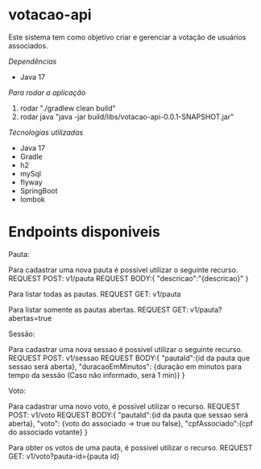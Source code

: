 # votacao-api

Este sistema tem como objetivo criar e gerenciar a votação de usuários associados.

_*Dependências*_
- Java 17

_*Para rodar a aplicação*_
1. rodar "./gradlew clean build"
2. rodar java "java -jar build/libs/votacao-api-0.0.1-SNAPSHOT.jar"

_Técnologias utilizadas_
- Java 17
- Gradle
- h2
- mySql
- flyway
- SpringBoot
- lombok

# Endpoints disponiveis

Pauta:

Para cadastrar uma nova pauta é possivel utilizar o seguinte recurso.
REQUEST POST: v1/pauta
REQUEST BODY:{
    "descricao":"{descricao}"
}

Para listar todas as pautas.
REQUEST GET: v1/pauta

Para listar somente as pautas abertas.
REQUEST GET: v1/pauta?abertas=true

Sessão:

Para cadastrar uma nova sessao é possivel utilizar o seguinte recurso.
REQUEST POST: v1/sessao
REQUEST BODY:{
"pautaId":{id da pauta que sessao será aberta},
"duracaoEmMinutos": {duração em minutos para tempo da sessão (Caso não informado, será 1 min)}
}

Voto:

Para cadastrar uma novo voto, é possivel utilizar o recurso.
REQUEST POST: v1/voto
REQUEST BODY:{
"pautaId":{id da pauta que sessao será aberta},
"voto": {voto do associado -> true ou false},
"cpfAssociado":{cpf do associado votante}
}

Para obter os votos de uma pauta, é possivel utilizar o recurso.
REQUEST GET: v1/voto?pauta-id={pauta id}

